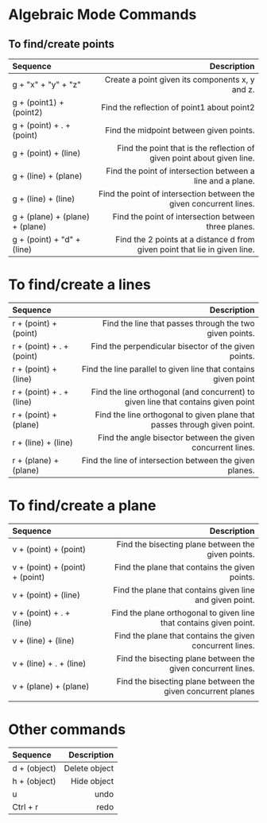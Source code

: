 # Algebraic Mode Commands

## To find/create points
| Sequence                        | Description                                                                |
| :------------------------------ | -------------------------------------------------------------------------: |
| g + "x" + "y" + "z"             | Create a point given its components x, y and z.                            |
| g + (point1) + (point2)         | Find the reflection of point1 about point2                                 |
| g + (point) + . + (point)       | Find the midpoint between given points.                                    |
| g + (point) + (line)            | Find the point that is the reflection of given point about given line.     |
| g + (line) + (plane)            | Find the point of intersection between a line and a plane.                 |
| g + (line) + (line)             | Find the point of intersection between the given concurrent lines.         |
| g + (plane) + (plane) + (plane) | Find the point of intersection between three planes.   |
| g + (point) + "d" + (line)      | Find the 2 points at a distance d from given point that lie in given line. |


# To find/create a lines
| Sequence                        | Description                                                |
| :------------------------------ | ---------------------------------------------------------: |
| r + (point) + (point) | Find the line that passes through the two given points. |
| r + (point) + . + (point) | Find the perpendicular bisector of the given points. |
| r + (point) + (line)  | Find the line parallel to given line that contains given point|
| r + (point) + . + (line)  | Find the line orthogonal (and concurrent) to given line that contains given point|
| r + (point) + (plane) | Find the line orthogonal to given plane that passes through given point. |
| r + (line) + (line) | Find the angle bisector between the given concurrent lines. |
| r + (plane) + (plane) | Find the line of intersection between the given planes. |

# To find/create a plane
| Sequence                        | Description                                                        |
| :------------------------------ | -----------------------------------------------------------------: |
| v + (point) + (point)           | Find the bisecting plane between the given points.                 |
| v + (point) + (point) + (point) | Find the plane that contains the given points.                     |
| v + (point) + (line)            | Find the plane that contains given line and given point.           |
| v + (point) + . + (line)        | Find the plane orthogonal to given line that contains given point. |
| v + (line) + (line)             | Find the plane that contains the given concurrent lines.           |
| v + (line) + . + (line)         | Find the bisecting plane between the given concurrent lines.  |
| v + (plane) + (plane)           | Find the bisecting plane between the given concurrent planes       |
|                                 |                                                                    |

# Other commands
| Sequence                        | Description                                                |
| :------------------------------ | ---------------------------------------------------------: |
| d + (object) | Delete object |
| h + (object) | Hide object |
| u | undo |
| Ctrl + r | redo |




